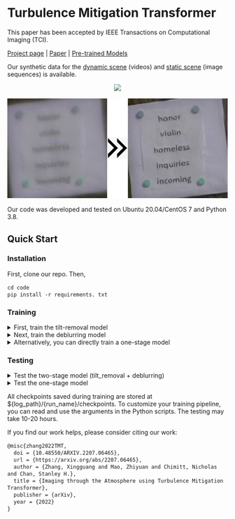 # Turbulence Mitigation Transformer

This paper has been accepted by IEEE Transactions on Computational Imaging (TCI). 

[Project page](https://xg416.github.io/TMT/) | [Paper](https://arxiv.org/abs/2207.06465) | [Pre-trained Models](https://drive.google.com/drive/folders/1qKgpjH2EdZrnvEraIsMAW1Y3BiosQtvn?usp=drive_link)

Our synthetic data for the [dynamic scene](https://app.box.com/s/q6l9mcyl73r5apwwat05xlf16zf7sua4) (videos) and [static scene](https://app.box.com/s/c5wdsnxe0ax75e723jz8gk0dpai5zb7i) (image sequences) is available.

<p align="center">
  <img src="figs/video_22" />
</p>

<p align="center">
  <img src="figs/pg96.gif" />
</p>

Our code was developed and tested on Ubuntu 20.04/CentOS 7 and Python 3.8.

## Quick Start
### Installation
First, clone our repo. Then,
```
cd code
pip install -r requirements. txt
```

### Training 
<details>
<summary>First, train the tilt-removal model</summary>

For the *dynamic scene modality*, run the following:
```
python train_tilt_dynamic.py --train_path ${your_training_data_path} --val_path ${your_validation_data_path} --log_path ${path_for_log_files}
```

Similarly, for the *static scene modality*, run the following:
```
python train_tilt_static.py --train_path ${your_training_data_path} --val_path ${your_validation_data_path} --log_path ${path_for_log_files}
```
</details>

<details>
<summary>Next, train the deblurring model</summary>

For the *dynamic scene modality*, run the following:
```
python train_TMT_dynamic_2stage.py --path_tilt ${your_tilt_removal_model_path} --train_path ${your_training_data_path} --val_path ${your_validation_data_path} --log_path ${path_for_log_files} --run_name ${your_exp_name}
```

Similarly, for the *static scene modality*, run the following:
```
python train_TMT_static_2stage.py --path_tilt ${your_tilt_removal_model_path} --train_path ${your_training_data_path} --val_path ${your_validation_data_path} --log_path ${path_for_log_files} --run_name ${your_exp_name}
```
</details>

<details>
<summary>Alternatively, you can directly train a one-stage model</summary>

For the *dynamic scene modality*, run the following:
```
python train_TMT_dynamic.py --train_path ${your_training_data_path} --val_path ${your_validation_data_path} --log_path ${path_for_log_files} --run_name ${your_exp_name}
```

Similarly, for the *static scene modality*, run the following:
```
python train_TMT_static.py --train_path ${your_training_data_path} --val_path ${your_validation_data_path} --log_path ${path_for_log_files} --run_name ${your_exp_name}
```
</details>

### Testing 
<details>
<summary>Test the two-stage model (tilt_removal + deblurring)</summary>

For the *dynamic scene modality*, run the following:
```
python test_TMT_dynamic_2stage.py --path_tilt ${your_tilt_removal_model_path} --model_path ${your_deblurring_model_path} --data_path ${your_validation_data_path} --result_path ${path_to_save_results}
```

Similarly, for the *static scene modality*, run the following:
```
python test_TMT_static_2stage.py --path_tilt ${your_tilt_removal_model_path} --model_path ${your_deblurring_model_path} --data_path ${your_validation_data_path} --result_path ${path_to_save_results}
```
</details>

<details>
<summary>Test the one-stage model</summary>

For the *dynamic scene modality*, run the following:
```
python test_TMT_dynamic.py --model_path ${your_model_path} --data_path ${your_validation_data_path} --result_path ${path_to_save_results}
```

Similarly, for the *static scene modality*, run the following:
```
python test_TMT_static.py --model_path ${your_model_path} --data_path ${your_validation_data_path} --result_path ${path_to_save_results}
```
</details>

All checkpoints saved during training are stored at ${log_path}/{run_name}/checkpoints. To customize your training pipeline, you can read and use the arguments in the Python scripts.
The testing may take 10-20 hours.

If you find our work helps, please consider citing our work:
```
@misc{zhang2022TMT,
  doi = {10.48550/ARXIV.2207.06465},
  url = {https://arxiv.org/abs/2207.06465},
  author = {Zhang, Xingguang and Mao, Zhiyuan and Chimitt, Nicholas and Chan, Stanley H.},
  title = {Imaging through the Atmosphere using Turbulence Mitigation Transformer},
  publisher = {arXiv},
  year = {2022}
}
```
